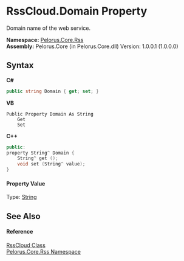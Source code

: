 # RssCloud.Domain Property 
 

Domain name of the web service.

**Namespace:**&nbsp;<a href="683C06D0">Pelorus.Core.Rss</a><br />**Assembly:**&nbsp;Pelorus.Core (in Pelorus.Core.dll) Version: 1.0.0.1 (1.0.0.0)

## Syntax

**C#**<br />
``` C#
public string Domain { get; set; }
```

**VB**<br />
``` VB
Public Property Domain As String
	Get
	Set
```

**C++**<br />
``` C++
public:
property String^ Domain {
	String^ get ();
	void set (String^ value);
}
```


#### Property Value
Type: <a href="http://msdn2.microsoft.com/en-us/library/s1wwdcbf" target="_blank">String</a>

## See Also


#### Reference
<a href="6BCBDF2A">RssCloud Class</a><br /><a href="683C06D0">Pelorus.Core.Rss Namespace</a><br />